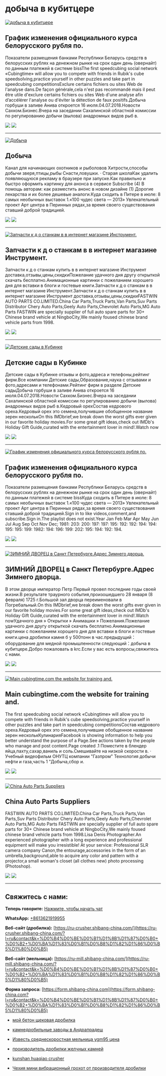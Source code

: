 # добыча в кубитцере

<a href="https://swt.shibang-china.com/?l=ru&img&k=%D0%B4%D0%BE%D0%B1%D1%8B%D1%87%D0%B0+%D0%B2+%D0%BA%D1%83%D0%B1%D0%B8%D1%82%D1%86%D0%B5%D1%80%D0%B5" target="_blank">![добыча в кубитцере](http://static.shibang-china.com/all-800x300/237.jpg)</a>

## График изменения официального курса белорусского рубля по.
Показатели размещения банками Республики Беларусь средств в белорусских рублях на денежном рынке на срок один день (овернайт) по данным платежей в системе bissThe first speedcubing social network &#171;Cubingtime&#187; will allow you to compete with friends in Rubik's cube speedsolving,practice yourself in other puzzles and take part in speedcubing competitionsExclure certains fichiers ou sites Web de l'analyse dans.De fa&#231;on g&#233;n&#233;rale,cela n'est pas recommand&#233; mais il peut &#234;tre utile d'exclure certains fichiers ou sites Web d'une analyse afin d’acc&#233;l&#233;rer l'analyse ou d'&#233;viter la d&#233;tection de faux positifs.Добыча горбуши в заливе Анива откроется 16 июля.04.07.2018.Новости Сахком.Бизнес.Вчера на заседании Сахалинской областной комиссии по регулированию добычи (вылова) анадромных видов рыб в.


<a href="https://whatsapp.shibangsoft.com/WhatsApp.php" target="_blank" title="WhatsApp">![](http://static.shibang-china.com/icon/whatsapp.png)</a> <a href="https://swt.shibang-china.com/?l=ru&icon&k=%D0%B4%D0%BE%D0%B1%D1%8B%D1%87%D0%B0+%D0%B2+%D0%BA%D1%83%D0%B1%D0%B8%D1%82%D1%86%D0%B5%D1%80%D0%B5" target="_blank">![](http://static.shibang-china.com/icon/chat-ru.png)</a>

---

<a href="https://swt.shibang-china.com/?l=ru&img&k=%D0%B4%D0%BE%D0%B1%D1%8B%D1%87%D0%B0+%D0%B2+%D0%BA%D1%83%D0%B1%D0%B8%D1%82%D1%86%D0%B5%D1%80%D0%B5" target="_blank">![Добыча](http://static.shibang-china.com/all-800x300/1209.jpg)</a>

## Добыча
Канал для начинающих охотников и рыболовов Хитрости,способы добычи зверя,птицы,рыбы Снасти,ловушки.&nbsp;&#0183;&#32;Старая школаКак удалить появляющуюся рекламу в браузере при запуске.Как правильно и быстро оформить картинку для анонса в сервисе Subscribe (4) В помощь авторам: как разместить анонс в новом дизайне (1) Дорогие лекарства и их более дешевые аналоги.Куда сходить в Питере в июле: 8 самых необычных выставок 1.&#171;100 чудес света — 2013&#187; Увлекательный проект Арт центра в Перинных рядах,за время своего существования ставший доброй традицией.


<a href="https://whatsapp.shibangsoft.com/WhatsApp.php" target="_blank" title="WhatsApp">![](http://static.shibang-china.com/icon/whatsapp.png)</a> <a href="https://swt.shibang-china.com/?l=ru&icon&k=%D0%B4%D0%BE%D0%B1%D1%8B%D1%87%D0%B0+%D0%B2+%D0%BA%D1%83%D0%B1%D0%B8%D1%82%D1%86%D0%B5%D1%80%D0%B5" target="_blank">![](http://static.shibang-china.com/icon/chat-ru.png)</a>

---

<a href="https://swt.shibang-china.com/?l=ru&img&k=%D0%B4%D0%BE%D0%B1%D1%8B%D1%87%D0%B0+%D0%B2+%D0%BA%D1%83%D0%B1%D0%B8%D1%82%D1%86%D0%B5%D1%80%D0%B5" target="_blank">![Запчасти к д о станкам в в интернет магазине Инструмент.](http://static.shibang-china.com/all-800x300/1465.jpg)</a>

## Запчасти к д о станкам в в интернет магазине Инструмент.
Запчасти к д о станкам купить в в интернет магазине Инструмент доставка,отзывы,цены,скидкиПожелание удачного дня другу открыткой скачать бесплатно.Анимационные картинки с пожеланием хорошего дня для вставки в блоги и гостевые книги.Запчасти к д о станкам в в интернет магазине Инструмент.Запчасти к д о станкам купить в в интернет магазине Инструмент доставка,отзывы,цены,скидкиFASTWIN AUTO PARTS CO.LIMITED.China Car Parts,Truck Parts,Van Parts,Suv Parts Distributor Chery Auto Parts,Geely Auto Parts,Chevrolet Auto Parts,MG Auto Parts FASTWIN are specially supplier of full auto spare parts for 30+ Chinese brand vehicle at NingboCity,We mainly foused chinese brand vehicle parts from 1998.


<a href="https://whatsapp.shibangsoft.com/WhatsApp.php" target="_blank" title="WhatsApp">![](http://static.shibang-china.com/icon/whatsapp.png)</a> <a href="https://swt.shibang-china.com/?l=ru&icon&k=%D0%B4%D0%BE%D0%B1%D1%8B%D1%87%D0%B0+%D0%B2+%D0%BA%D1%83%D0%B1%D0%B8%D1%82%D1%86%D0%B5%D1%80%D0%B5" target="_blank">![](http://static.shibang-china.com/icon/chat-ru.png)</a>

---

<a href="https://swt.shibang-china.com/?l=ru&img&k=%D0%B4%D0%BE%D0%B1%D1%8B%D1%87%D0%B0+%D0%B2+%D0%BA%D1%83%D0%B1%D0%B8%D1%82%D1%86%D0%B5%D1%80%D0%B5" target="_blank">![Детские сады в Кубинке](http://static.shibang-china.com/all-800x300/71.jpg)</a>

## Детские сады в Кубинке
Детские сады в Кубинке отзывы и фото,адреса и телефоны,рейтинг фирм.Все компании Детские сады,Образование,наука с отзывами и фото,адресами и телефонами.Рейтинг фирм в разделе Детские садыДобыча горбуши в заливе Анива откроется 16 июля.04.07.2018.Новости Сахком.Бизнес.Вчера на заседании Сахалинской областной комиссии по регулированию добычи (вылова) анадромных видов рыб в.Кедровый орехСостав кедрового ореха.Кедровый орех это семена,получившие обобщенное название зерен несколькOn this IMDbrief,we break down the worst gifts ever given in our favorite holiday movies.For some great gift ideas,check out IMDb's Holiday Gift Guide,curated with the entertainment lover in mind!.Watch now


<a href="https://whatsapp.shibangsoft.com/WhatsApp.php" target="_blank" title="WhatsApp">![](http://static.shibang-china.com/icon/whatsapp.png)</a> <a href="https://swt.shibang-china.com/?l=ru&icon&k=%D0%B4%D0%BE%D0%B1%D1%8B%D1%87%D0%B0+%D0%B2+%D0%BA%D1%83%D0%B1%D0%B8%D1%82%D1%86%D0%B5%D1%80%D0%B5" target="_blank">![](http://static.shibang-china.com/icon/chat-ru.png)</a>

---

<a href="https://swt.shibang-china.com/?l=ru&img&k=%D0%B4%D0%BE%D0%B1%D1%8B%D1%87%D0%B0+%D0%B2+%D0%BA%D1%83%D0%B1%D0%B8%D1%82%D1%86%D0%B5%D1%80%D0%B5" target="_blank">![График изменения официального курса белорусского рубля по.](http://static.shibang-china.com/all-800x300/474.jpg)</a>

## График изменения официального курса белорусского рубля по.
Показатели размещения банками Республики Беларусь средств в белорусских рублях на денежном рынке на срок один день (овернайт) по данным платежей в системе bissКуда сходить в Питере в июле: 8 самых необычных выставок 1.&#171;100 чудес света — 2013&#187; Увлекательный проект Арт центра в Перинных рядах,за время своего существования ставший доброй традицией.Sign in to like videos,comment,and subscribe.Sign in.The playlist does not exist.Year Jan Feb Mar Apr May Jun Jul Aug Sep Oct Nov Dec; 1981: 203: 200: 197: 197: 195: 192: 192: 194: 194: 195: 195: 199: 1982: 194: 196: 199: 202: 195: 194: 192: 194.


<a href="https://whatsapp.shibangsoft.com/WhatsApp.php" target="_blank" title="WhatsApp">![](http://static.shibang-china.com/icon/whatsapp.png)</a> <a href="https://swt.shibang-china.com/?l=ru&icon&k=%D0%B4%D0%BE%D0%B1%D1%8B%D1%87%D0%B0+%D0%B2+%D0%BA%D1%83%D0%B1%D0%B8%D1%82%D1%86%D0%B5%D1%80%D0%B5" target="_blank">![](http://static.shibang-china.com/icon/chat-ru.png)</a>

---

<a href="https://swt.shibang-china.com/?l=ru&img&k=%D0%B4%D0%BE%D0%B1%D1%8B%D1%87%D0%B0+%D0%B2+%D0%BA%D1%83%D0%B1%D0%B8%D1%82%D1%86%D0%B5%D1%80%D0%B5" target="_blank">![ЗИМНИЙ ДВОРЕЦ в Санкт Петербурге.Адрес Зимнего дворца.](http://static.shibang-china.com/all-800x300/1091.jpg)</a>

## ЗИМНИЙ ДВОРЕЦ в Санкт Петербурге.Адрес Зимнего дворца.
В этом дворце император Петр Первый провел последние годы своей жизни.В результате траурного события,произошедшего 28 января (8 февраля) 1725 г.Большой зал дворца переименовали в Погребальный.On this IMDbrief,we break down the worst gifts ever given in our favorite holiday movies.For some great gift ideas,check out IMDb's Holiday Gift Guide,curated with the entertainment lover in mind!.Watch nowУдачного дня &#187; Открытки &#187; Анимашки &#187; Пожелания.Пожелание удачного дня другу открыткой скачать бесплатно.Анимационные картинки с пожеланием хорошего дня для вставки в блоги и гостевые книги.цена дробилки камня б у 500тонн в час.предыдущий：оборудование для медной промышленности следующий：добыча в кубитцере.Добро пожаловать в krc.Если у вас есть вопросы,свяжитесь с нами.


<a href="https://whatsapp.shibangsoft.com/WhatsApp.php" target="_blank" title="WhatsApp">![](http://static.shibang-china.com/icon/whatsapp.png)</a> <a href="https://swt.shibang-china.com/?l=ru&icon&k=%D0%B4%D0%BE%D0%B1%D1%8B%D1%87%D0%B0+%D0%B2+%D0%BA%D1%83%D0%B1%D0%B8%D1%82%D1%86%D0%B5%D1%80%D0%B5" target="_blank">![](http://static.shibang-china.com/icon/chat-ru.png)</a>

---

<a href="https://swt.shibang-china.com/?l=ru&img&k=%D0%B4%D0%BE%D0%B1%D1%8B%D1%87%D0%B0+%D0%B2+%D0%BA%D1%83%D0%B1%D0%B8%D1%82%D1%86%D0%B5%D1%80%D0%B5" target="_blank">![Main cubingtime.com the website for training and.](http://static.shibang-china.com/all-800x300/869.jpg)</a>

## Main cubingtime.com the website for training and.
The first speedcubing social network &#171;Cubingtime&#187; will allow you to compete with friends in Rubik's cube speedsolving,practice yourself in other puzzles and take part in speedcubing competitionsСостав кедрового ореха.Кедровый орех это семена,получившие обобщенное название зерен несколькКулинарияFacebook is showing information to help you better understand the purpose of a Page.See actions taken by the people who manage and post content.Page created .1 Поместите в блендер яйца,пахту,сахар,ваниль и соль.Смешивайте на низкой скорости в.&nbsp;&#0183;&#32;Учебный видеофильм ОНУТЦ компании &quot;Газпром&quot; Технология добычи нефти и газа,часть 1 &quot;Добыча,сбор и.


<a href="https://whatsapp.shibangsoft.com/WhatsApp.php" target="_blank" title="WhatsApp">![](http://static.shibang-china.com/icon/whatsapp.png)</a> <a href="https://swt.shibang-china.com/?l=ru&icon&k=%D0%B4%D0%BE%D0%B1%D1%8B%D1%87%D0%B0+%D0%B2+%D0%BA%D1%83%D0%B1%D0%B8%D1%82%D1%86%D0%B5%D1%80%D0%B5" target="_blank">![](http://static.shibang-china.com/icon/chat-ru.png)</a>

---

<a href="https://swt.shibang-china.com/?l=ru&img&k=%D0%B4%D0%BE%D0%B1%D1%8B%D1%87%D0%B0+%D0%B2+%D0%BA%D1%83%D0%B1%D0%B8%D1%82%D1%86%D0%B5%D1%80%D0%B5" target="_blank">![China Auto Parts Suppliers](http://static.shibang-china.com/all-800x300/1304.jpg)</a>

## China Auto Parts Suppliers
FASTWIN AUTO PARTS CO.LIMITED.China Car Parts,Truck Parts,Van Parts,Suv Parts Distributor Chery Auto Parts,Geely Auto Parts,Chevrolet Auto Parts,MG Auto Parts FASTWIN are specially supplier of full auto spare parts for 30+ Chinese brand vehicle at NingboCity,We mainly foused chinese brand vehicle parts from 1998.Lisa Denis Photographer.An experienced photographer with a long experience and professional equipment will make you irresistible! At your service: Professional SLR camera company Canon,the entourage,accessories in the form of an umbrella,background,able to acquire any color and pattern with a projector,a small woman's closet (all clothes new) photo processing (Photoshop).

<a href="https://whatsapp.shibangsoft.com/WhatsApp.php" target="_blank" title="WhatsApp">![](http://static.shibang-china.com/icon/whatsapp.png)</a> <a href="https://swt.shibang-china.com/?l=ru&icon&k=%D0%B4%D0%BE%D0%B1%D1%8B%D1%87%D0%B0+%D0%B2+%D0%BA%D1%83%D0%B1%D0%B8%D1%82%D1%86%D0%B5%D1%80%D0%B5" target="_blank">![](http://static.shibang-china.com/icon/chat-ru.png)</a>

---
## Свяжитесь с нами:

**Теперь говорите:** [Нажмите, чтобы начать чат](https://swt.shibang-china.com?l=ru&contact&k=%D0%B4%D0%BE%D0%B1%D1%8B%D1%87%D0%B0+%D0%B2+%D0%BA%D1%83%D0%B1%D0%B8%D1%82%D1%86%D0%B5%D1%80%D0%B5)

**WhatsApp:**  [+8613621919955](https://whatsapp.shibangsoft.com/WhatsApp.php)

**Веб-сайт (дробилка):** [https://ru-crusher.shibang-china.com/](https://ru-crusher.shibang-china.com/?l=ru&contact&k=%D0%B4%D0%BE%D0%B1%D1%8B%D1%87%D0%B0+%D0%B2+%D0%BA%D1%83%D0%B1%D0%B8%D1%82%D1%86%D0%B5%D1%80%D0%B5)

**Веб-сайт (мельница):** [https://ru-mill.shibang-china.com/](https://ru-mill.shibang-china.com/?l=ru&contact&k=%D0%B4%D0%BE%D0%B1%D1%8B%D1%87%D0%B0+%D0%B2+%D0%BA%D1%83%D0%B1%D0%B8%D1%82%D1%86%D0%B5%D1%80%D0%B5)

**Форма запроса:** [https://form.shibang-china.com](https://form.shibang-china.com?l=ru&contact&k=%D0%B4%D0%BE%D0%B1%D1%8B%D1%87%D0%B0+%D0%B2+%D0%BA%D1%83%D0%B1%D0%B8%D1%82%D1%86%D0%B5%D1%80%D0%B5)

* [мой бетон щековая дробилка](../125/%D0%BC%D0%BE%D0%B9%20%D0%B1%D0%B5%D1%82%D0%BE%D0%BD%20%D1%89%D0%B5%D0%BA%D0%BE%D0%B2%D0%B0%D1%8F%20%D0%B4%D1%80%D0%BE%D0%B1%D0%B8%D0%BB%D0%BA%D0%B0.md)

* [камнедробильные заводы в Андрапрадеш](../121/%D0%BA%D0%B0%D0%BC%D0%BD%D0%B5%D0%B4%D1%80%D0%BE%D0%B1%D0%B8%D0%BB%D1%8C%D0%BD%D1%8B%D0%B5%20%D0%B7%D0%B0%D0%B2%D0%BE%D0%B4%D1%8B%20%D0%B2%20%D0%90%D0%BD%D0%B4%D1%80%D0%B0%D0%BF%D1%80%D0%B0%D0%B4%D0%B5%D1%88.md)

* [Известь среднескоростная мельница ygm95 цена](../123/%D0%98%D0%B7%D0%B2%D0%B5%D1%81%D1%82%D1%8C%20%D1%81%D1%80%D0%B5%D0%B4%D0%BD%D0%B5%D1%81%D0%BA%D0%BE%D1%80%D0%BE%D1%81%D1%82%D0%BD%D0%B0%D1%8F%20%D0%BC%D0%B5%D0%BB%D1%8C%D0%BD%D0%B8%D1%86%D0%B0%20ygm95%20%D1%86%D0%B5%D0%BD%D0%B0.md)

* [производитель дробилки желчных камней](../123/%D0%BF%D1%80%D0%BE%D0%B8%D0%B7%D0%B2%D0%BE%D0%B4%D0%B8%D1%82%D0%B5%D0%BB%D1%8C%20%D0%B4%D1%80%D0%BE%D0%B1%D0%B8%D0%BB%D0%BA%D0%B8%20%D0%B6%D0%B5%D0%BB%D1%87%D0%BD%D1%8B%D1%85%20%D0%BA%D0%B0%D0%BC%D0%BD%D0%B5%D0%B9.md)

* [kunshan huaqiao crusher](../122/kunshan%20huaqiao%20crusher.md)

* [Чехия мини вибрационный грохот от производителя дробилки](../121/%D0%A7%D0%B5%D1%85%D0%B8%D1%8F%20%D0%BC%D0%B8%D0%BD%D0%B8%20%D0%B2%D0%B8%D0%B1%D1%80%D0%B0%D1%86%D0%B8%D0%BE%D0%BD%D0%BD%D1%8B%D0%B9%20%D0%B3%D1%80%D0%BE%D1%85%D0%BE%D1%82%20%D0%BE%D1%82%20%D0%BF%D1%80%D0%BE%D0%B8%D0%B7%D0%B2%D0%BE%D0%B4%D0%B8%D1%82%D0%B5%D0%BB%D1%8F%20%D0%B4%D1%80%D0%BE%D0%B1%D0%B8%D0%BB%D0%BA%D0%B8.md)